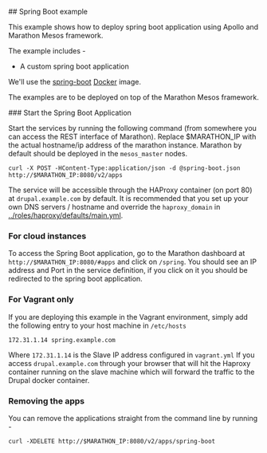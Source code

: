 ## Spring Boot example

This example shows how to deploy spring boot application using Apollo and Marathon Mesos framework.

The example includes -

* A custom spring boot application

We'll use the [spring-boot](https://registry.hub.docker.com/_/mysql/) [Docker](https://www.docker.com/) image.

The examples are to be deployed on top of the Marathon Mesos framework.

### Start the Spring Boot Application

Start the services by running the following command (from somewhere you can access the REST interface of Marathon). Replace $MARATHON_IP with the actual hostname/ip address of the marathon instance.
Marathon by default should be deployed in the ```mesos_master``` nodes.

```
curl -X POST -HContent-Type:application/json -d @spring-boot.json http://$MARATHON_IP:8080/v2/apps
```

The service will be accessible through the HAProxy container (on port 80) at ```drupal.example.com``` by default. It is recommended that you set up your own DNS servers / hostname and override the ```haproxy_domain``` in [../roles/haproxy/defaults/main.yml](../roles/haproxy/defaults/main.yml).

### For cloud instances

To access the Spring Boot application, go to the Marathon dashboard at ```http://$MARATHON_IP:8080/#apps``` and click on ```/spring```. You should see an IP address and Port in the service definition, if you click on it you should be redirected to the spring boot application.

### For Vagrant only

If you are deploying this example in the Vagrant environment, simply add the following entry to your host machine in ```/etc/hosts```

```
172.31.1.14 spring.example.com
```

Where ```172.31.1.14``` is the Slave IP address configured in ```vagrant.yml```
If you access ```drupal.example.com``` through your browser that will hit the Haproxy container
running on the slave machine which will forward the traffic to the Drupal docker container.

### Removing the apps

You can remove the applications straight from the command line by running -

```
curl -XDELETE http://$MARATHON_IP:8080/v2/apps/spring-boot
```
